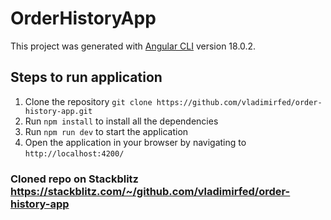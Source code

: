 # OrderHistoryApp

This project was generated with [Angular CLI](https://github.com/angular/angular-cli) version 18.0.2.

## Steps to run application

1. Clone the repository 
`git clone https://github.com/vladimirfed/order-history-app.git`
2. Run `npm install` to install all the dependencies
3. Run `npm run dev` to start the application
4. Open the application in your browser by navigating to `http://localhost:4200/`

### Cloned repo on Stackblitz https://stackblitz.com/~/github.com/vladimirfed/order-history-app
